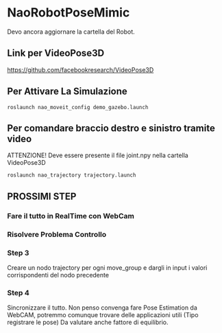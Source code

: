 # NaoRobotPoseMimic

Devo ancora aggiornare la cartella del Robot.

## Link per VideoPose3D

https://github.com/facebookresearch/VideoPose3D

## Per Attivare La Simulazione
```
roslaunch nao_moveit_config demo_gazebo.launch
```
## Per comandare braccio destro e sinistro tramite video 
ATTENZIONE! Deve essere presente il file joint.npy nella cartella VideoPose3D

```
roslaunch nao_trajectory trajectory.launch
```

## PROSSIMI STEP

### Fare il tutto in RealTime con WebCam
### Risolvere Problema Controllo

### Step 3
Creare un nodo trajectory per ogni move_group e dargli in input i valori corrispondenti del nodo precedente

### Step 4
Sincronizzare il tutto. Non penso convenga fare Pose Estimation da WebCAM, potremmo comunque trovare delle applicazioni utili (Tipo registrare le pose)
Da valutare anche fattore di equilibrio. 
